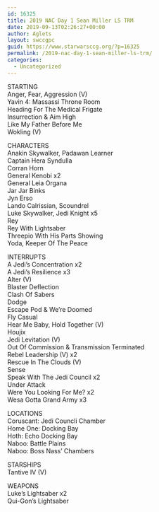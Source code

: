```yaml
---
id: 16325
title: 2019 NAC Day 1 Sean Miller LS TRM
date: 2019-09-13T02:26:27+00:00
author: Aglets
layout: swccgpc
guid: https://www.starwarsccg.org/?p=16325
permalink: /2019-nac-day-1-sean-miller-ls-trm/
categories:
  - Uncategorized
---
```

STARTING  
Anger, Fear, Aggression (V)  
Yavin 4: Massassi Throne Room  
Heading For The Medical Frigate  
Insurrection & Aim High  
Like My Father Before Me  
Wokling (V)

CHARACTERS  
Anakin Skywalker, Padawan Learner  
Captain Hera Syndulla  
Corran Horn  
General Kenobi x2  
General Leia Organa  
Jar Jar Binks  
Jyn Erso  
Lando Calrissian, Scoundrel  
Luke Skywalker, Jedi Knight x5  
Rey  
Rey With Lightsaber  
Threepio With His Parts Showing  
Yoda, Keeper Of The Peace

INTERRUPTS  
A Jedi&#8217;s Concentration x2  
A Jedi&#8217;s Resilience x3  
Alter (V)  
Blaster Deflection  
Clash Of Sabers  
Dodge  
Escape Pod & We&#8217;re Doomed  
Fly Casual  
Hear Me Baby, Hold Together (V)  
Houjix  
Jedi Levitation (V)  
Out Of Commission & Transmission Terminated  
Rebel Leadership (V) x2  
Rescue In The Clouds (V)  
Sense  
Speak With The Jedi Council x2  
Under Attack  
Were You Looking For Me? x2  
Wesa Gotta Grand Army x3

LOCATIONS  
Coruscant: Jedi Councli Chamber  
Home One: Docking Bay  
Hoth: Echo Docking Bay  
Naboo: Battle Plains  
Naboo: Boss Nass&#8217; Chambers

STARSHIPS  
Tantive IV (V)

WEAPONS  
Luke&#8217;s Lightsaber x2  
Qui-Gon&#8217;s Lightsaber